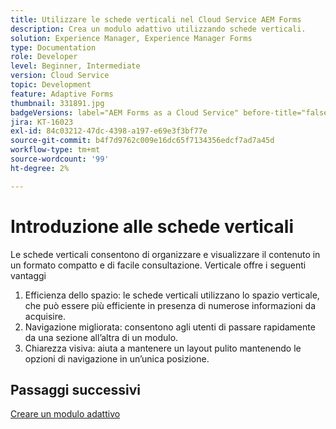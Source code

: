 ```yaml
---
title: Utilizzare le schede verticali nel Cloud Service AEM Forms
description: Crea un modulo adattivo utilizzando schede verticali.
solution: Experience Manager, Experience Manager Forms
type: Documentation
role: Developer
level: Beginner, Intermediate
version: Cloud Service
topic: Development
feature: Adaptive Forms
thumbnail: 331891.jpg
badgeVersions: label="AEM Forms as a Cloud Service" before-title="false"
jira: KT-16023
exl-id: 84c03212-47dc-4398-a197-e69e3f3bf77e
source-git-commit: b4f7d9762c009e16dc65f7134356edcf7ad7a45d
workflow-type: tm+mt
source-wordcount: '99'
ht-degree: 2%

---
```


# Introduzione alle schede verticali

Le schede verticali consentono di organizzare e visualizzare il contenuto in un formato compatto e di facile consultazione. Verticale offre i seguenti vantaggi
1. Efficienza dello spazio: le schede verticali utilizzano lo spazio verticale, che può essere più efficiente in presenza di numerose informazioni da acquisire.
1. Navigazione migliorata: consentono agli utenti di passare rapidamente da una sezione all’altra di un modulo.
1. Chiarezza visiva: aiuta a mantenere un layout pulito mantenendo le opzioni di navigazione in un’unica posizione.

## Passaggi successivi

[Creare un modulo adattivo](./create-af.md)
